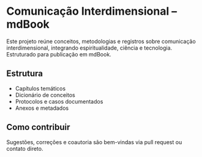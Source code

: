 # Comunicação Interdimensional – mdBook

Este projeto reúne conceitos, metodologias e registros sobre comunicação interdimensional, integrando espiritualidade, ciência e tecnologia. Estruturado para publicação em mdBook.

## Estrutura
- Capítulos temáticos
- Dicionário de conceitos
- Protocolos e casos documentados
- Anexos e metadados

## Como contribuir
Sugestões, correções e coautoria são bem-vindas via pull request ou contato direto.
